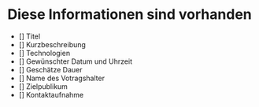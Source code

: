 # Diese Informationen sind vorhanden

- [] Titel
- [] Kurzbeschreibung
- [] Technologien
- [] Gewünschter Datum und Uhrzeit
- [] Geschätze Dauer
- [] Name des Votragshalter
- [] Zielpublikum
- [] Kontaktaufnahme